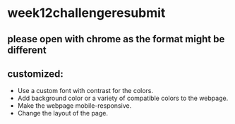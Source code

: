 # week12challengeresubmit


## please open with chrome as the format might be different


## customized:


  - Use a custom font with contrast for the colors.
  - Add background color or a variety of compatible colors to the webpage.
  - Make the webpage mobile-responsive.
  - Change the layout of the page.
